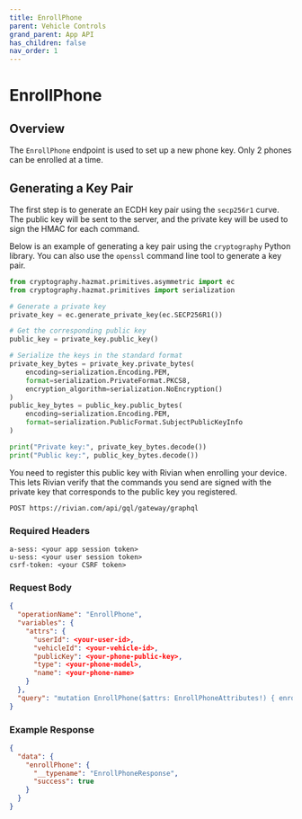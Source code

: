 ```yaml
---
title: EnrollPhone
parent: Vehicle Controls
grand_parent: App API
has_children: false
nav_order: 1
---
```


# EnrollPhone

## Overview

The `EnrollPhone` endpoint is used to set up a new phone key. Only 2 phones can be enrolled at a time.

## Generating a Key Pair
The first step is to generate an ECDH key pair using the `secp256r1` curve. The public key will be sent to the server, and the private key will be used to sign the HMAC for each command.

Below is an example of generating a key pair using the `cryptography` Python library. You can also use the `openssl` command line tool to generate a key pair.

```python
from cryptography.hazmat.primitives.asymmetric import ec
from cryptography.hazmat.primitives import serialization

# Generate a private key
private_key = ec.generate_private_key(ec.SECP256R1())

# Get the corresponding public key
public_key = private_key.public_key()

# Serialize the keys in the standard format
private_key_bytes = private_key.private_bytes(
    encoding=serialization.Encoding.PEM,
    format=serialization.PrivateFormat.PKCS8,
    encryption_algorithm=serialization.NoEncryption()
)
public_key_bytes = public_key.public_bytes(
    encoding=serialization.Encoding.PEM,
    format=serialization.PublicFormat.SubjectPublicKeyInfo
)

print("Private key:", private_key_bytes.decode())
print("Public key:", public_key_bytes.decode())
```

You need to register this public key with Rivian when enrolling your device. This lets Rivian verify that the commands you send are signed with the private key that corresponds to the public key you registered.

`POST https://rivian.com/api/gql/gateway/graphql`

### Required Headers

```text
a-sess: <your app session token>
u-sess: <your user session token>
csrf-token: <your CSRF token>
```

### Request Body

```json
{
  "operationName": "EnrollPhone",
  "variables": {
    "attrs": {
      "userId": <your-user-id>,
      "vehicleId": <your-vehicle-id>,
      "publicKey": <your-phone-public-key>,
      "type": <your-phone-model>,
      "name": <your-phone-name>
    }
  },
  "query": "mutation EnrollPhone($attrs: EnrollPhoneAttributes!) { enrollPhone(attrs: $attrs) { __typename success } }"
}
```

### Example Response

```json
{
  "data": {
    "enrollPhone": {
      "__typename": "EnrollPhoneResponse",
      "success": true
    }
  }
}
```
